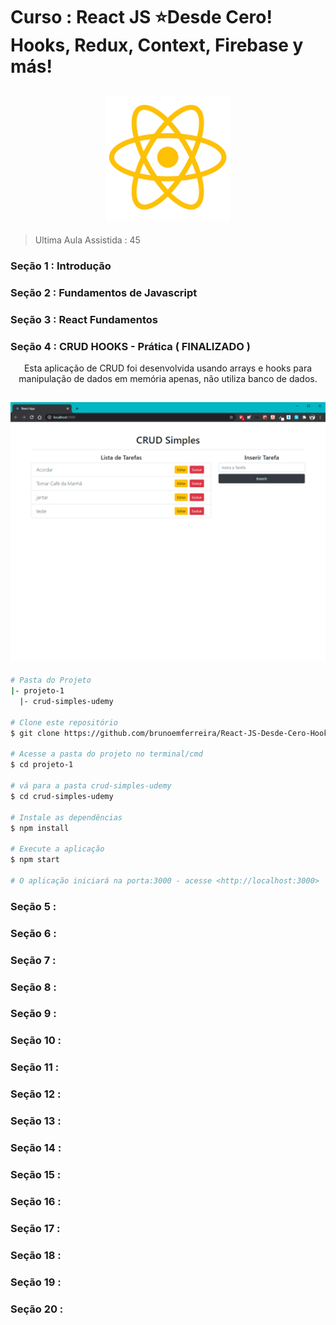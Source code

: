 # Curso : React JS ⭐Desde Cero! Hooks, Redux, Context, Firebase y más!

<h2 align="center">
    <img width="200px" alt="CRUDSimples" title="#CRUDSimples" src="./assets/react-logotipo.png" />
</h2>

> Ultima Aula Assistida : 45

### Seção 1 : Introdução

### Seção 2 : Fundamentos de Javascript

### Seção 3 : React Fundamentos

<h3 align="left">
   Seção 4 : CRUD HOOKS - Prática ( FINALIZADO )
</h3>
<p align="center">
    Esta aplicação de CRUD foi desenvolvida usando arrays e hooks para manipulação de dados em memória apenas, não utiliza banco de dados.
</p>
<h2 align="center">
    <img width="700px" alt="CRUDSimples" title="#CRUDSimples" src="./assets/crud-simples-array.png" />
</h2>

```bash
# Pasta do Projeto
|- projeto-1
  |- crud-simples-udemy

# Clone este repositório
$ git clone https://github.com/brunoemferreira/React-JS-Desde-Cero-Hooks-Redux-Context-Firebase-y-m-s.git

# Acesse a pasta do projeto no terminal/cmd
$ cd projeto-1

# vá para a pasta crud-simples-udemy
$ cd crud-simples-udemy

# Instale as dependências
$ npm install

# Execute a aplicação
$ npm start

# O aplicação iniciará na porta:3000 - acesse <http://localhost:3000>
```

### Seção 5 :

### Seção 6 :

### Seção 7 :

### Seção 8 :

### Seção 9 :

### Seção 10 :

### Seção 11 :

### Seção 12 :

### Seção 13 :

### Seção 14 :

### Seção 15 :

### Seção 16 :

### Seção 17 :

### Seção 18 :

### Seção 19 :

### Seção 20 :
